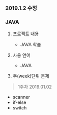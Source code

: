 ### 2019.1.2 수정

### JAVA

1. 프로젝트 내용
    
    - JAVA 학습

2. 사용 언어

    - JAVA

3. 주(week)단위 문제

> 1주차 2019.01.02
- scanner
- if-else
- switch
